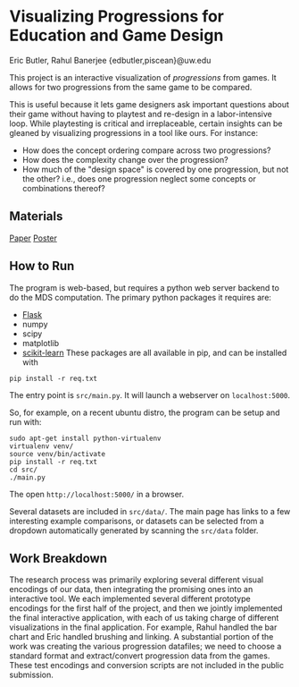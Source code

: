 Visualizing Progressions for Education and Game Design
======================================================
Eric Butler, Rahul Banerjee {edbutler,piscean}@uw.edu

This project is an interactive visualization of _progressions_ from games. It allows for two progressions from the same game to be compared.

This is useful because it lets game designers ask important questions about their game without having to playtest and re-design in a labor-intensive loop.
While playtesting is critical and irreplaceable, certain insights can be gleaned by visualizing progressions in a tool like ours. For instance:
* How does the concept ordering compare across two progressions?
* How does the complexity change over the progression?
* How much of the "design space" is covered by one progression, but not the other? i.e., does one progression neglect some concepts or combinations thereof?

Materials
---------

[Paper](final/paper-edbutler-piscean.pdf)
[Poster](final/poster-edbutler-piscean.pdf)

How to Run
----------

The program is web-based, but requires a python web server backend to do the MDS computation. The primary python packages it requires are:
* [Flask](http://flask.pocoo.org/)
* numpy
* scipy
* matplotlib
* [scikit-learn](http://scikit-learn.org/stable/)
These packages are all available in pip, and can be installed with
```
pip install -r req.txt
```
The entry point is `src/main.py`. It will launch a webserver on `localhost:5000`.

So, for example, on a recent ubuntu distro, the program can be setup and run with:
```
sudo apt-get install python-virtualenv
virtualenv venv/
source venv/bin/activate
pip install -r req.txt
cd src/
./main.py
```
The open `http://localhost:5000/` in a browser.

Several datasets are included in `src/data/`. The main page has links to a few interesting example comparisons, or datasets can be selected from a dropdown automatically generated by scanning the `src/data` folder.

Work Breakdown
--------------

The research process was primarily exploring several different visual encodings of our data, then integrating the promising ones into an interactive tool. We each implemented several different prototype encodings for the first half of the project, and then we jointly implemented the final interactive application, with each of us taking charge of different visualizations in the final application. For example, Rahul handled the bar chart and Eric handled brushing and linking. A substantial portion of the work was creating the various progression datafiles; we need to choose a standard format and extract/convert progression data from the games. These test encodings and conversion scripts are not included in the public submission.


